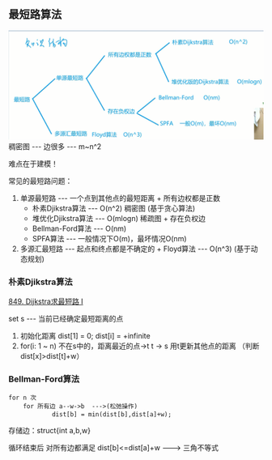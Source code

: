 ## 最短路算法 
![](image/2020-10-28-08-37-33.png)
稠密图 --- 边很多 --- m~n^2 

难点在于建模！

常见的最短路问题：
   1. 单源最短路    --- 一个点到其他点的最短距离
    + 所有边权都是正数
        - 朴素Djikstra算法 --- O(n^2) 稠密图 (基于贪心算法)
        - 堆优化Djikstra算法 --- O(mlogn) 稀疏图
    + 存在负权边
        - Bellman-Ford算法 --- O(nm)
        - SPFA算法 --- 一般情况下O(m)，最坏情况O(nm)
   2. 多源汇最短路   --- 起点和终点都是不确定的
    + Floyd算法 --- O(n^3)  (基于动态规划)


### 朴素Djikstra算法

[849. Dijkstra求最短路 I](https://www.acwing.com/problem/content/description/851/)

set s --- 当前已经确定最短距离的点

1. 初始化距离 dist[1] = 0; dist[i] = +infinite
2. for(i: 1 ~ n) 
   不在s中的，距离最近的点->t
   t -> s
   用t更新其他点的距离 （判断dist[x]>dist[t]+w）



### Bellman-Ford算法
    for n 次
        for 所有边 a--w->b  --->(松弛操作)
                dist[b] = min(dist[b],dist[a]+w);
存储边：struct{int a,b,w} 



循环结束后 对所有边都满足 dist[b]<=dist[a]+w  ---> 三角不等式

[](https://www.acwing.com/problem/content/855/)
